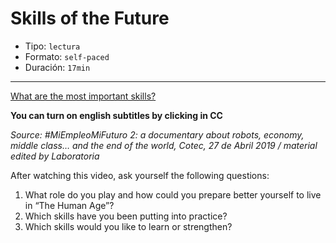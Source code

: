 # Skills of the Future

* Tipo: `lectura`
* Formato: `self-paced`
* Duración: `17min`

***

[What are the most important skills?](https://vimeo.com/421255025/)

**You can turn on english subtitles by clicking in CC**

*Source: #MiEmpleoMiFuturo 2: a documentary about robots, economy, middle class… and the end of the world, Cotec, 27 de Abril 2019 / material edited by Laboratoria*

After watching this video, ask yourself the following questions:

1. What role do you play and how could you prepare better  yourself  to live in
“The Human Age”?
2. Which skills have you been putting into practice?
3. Which skills would you like to learn or strengthen?
